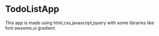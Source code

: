 # TodoListApp
This app is made using html,css,javascript,jquery with some libraries like font awsome,ui gradient.

